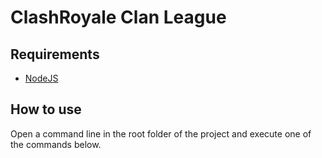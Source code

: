 # ClashRoyale Clan League

## Requirements
- [NodeJS](https://nodejs.org/)

## How to use
Open a command line in the root folder of the project and execute one of the commands below.


